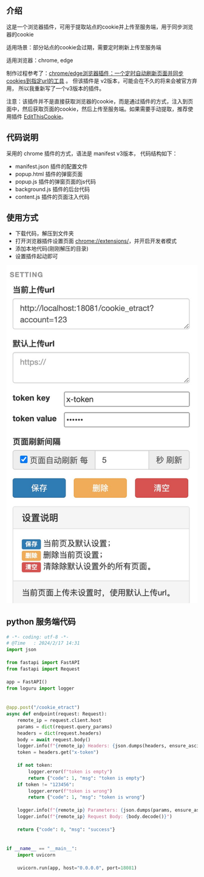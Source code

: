 
## 介绍
这是一个浏览器插件，可用于提取站点的cookie并上传至服务端，用于同步浏览器的cookie

适用场景：部分站点的cookie会过期，需要定时刷新上传至服务端

适用浏览器：chrome, edge

制作过程参考了：[chrome/edge浏览器插件：一个定时自动刷新页面并同步cookies到指定url的工具](https://xiao.nu/opensource/chrome-edge-addons-help-you-snyc-browser-cookies-to-your-url.html) 。
但该插件是 v2版本，可能会在不久的将来会被官方弃用， 所以我重新写了一个v3版本的插件。

注意：该插件并不是直接获取浏览器的cookie，而是通过插件的方式，注入到页面中，然后获取页面的cookie，然后上传至服务端。如果需要手动提取，推荐使用插件 [EditThisCookie](https://chromewebstore.google.com/detail/cookie-editor/hlkenndednhfkekhgcdicdfddnkalmdm?hl=zh-CN&utm_source=ext_sidebar)。

## 代码说明
采用的 chrome 插件的方式，语法是 manifest v3版本， 代码结构如下：
- manifest.json 插件的配置文件
- popup.html 插件的弹窗页面
- popup.js 插件的弹窗页面的js代码
- background.js 插件的后台代码
- content.js 插件的页面注入代码

## 使用方式

- 下载代码，解压到文件夹
- 打开浏览器插件设置页面 [chrome://extensions/](chrome://extensions/)，并开启开发者模式 
- 添加本地代码(刚刚解压的目录)
- 设置插件起动即可

![page-view](https://github.com/jaydenjd/cookie-upload/blob/master/images/page_setting.jpg)


## python 服务端代码
```python
# -*- coding: utf-8 -*-
# @Time   : 2024/2/17 14:31
import json

from fastapi import FastAPI
from fastapi import Request

app = FastAPI()
from loguru import logger


@app.post("/cookie_etract")
async def endpoint(request: Request):
    remote_ip = request.client.host
    params = dict(request.query_params)
    headers = dict(request.headers)
    body = await request.body()
    logger.info(f"{remote_ip} Headers: {json.dumps(headers, ensure_ascii=False)}")
    token = headers.get("x-token")

    if not token:
        logger.error(f"token is empty")
        return {"code": 1, "msg": "token is empty"}
    if token != "123456":
        logger.error(f"token is wrong")
        return {"code": 1, "msg": "token is wrong"}

    logger.info(f"{remote_ip} Parameters: {json.dumps(params, ensure_ascii=False)}")
    logger.info(f"{remote_ip} Request Body: {body.decode()}")

    return {"code": 0, "msg": "success"}


if __name__ == "__main__":
    import uvicorn

    uvicorn.run(app, host="0.0.0.0", port=18081)
```
